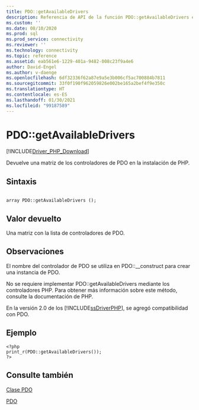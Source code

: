 ```yaml
---
title: PDO::getAvailableDrivers
description: Referencia de API de la función PDO::getAvailableDrivers en el controlador PDO_SQLSRV de Microsoft para PHP en SQL Server.
ms.custom: ''
ms.date: 08/10/2020
ms.prod: sql
ms.prod_service: connectivity
ms.reviewer: ''
ms.technology: connectivity
ms.topic: reference
ms.assetid: eab561e6-1229-401a-9482-008c23f9a4e6
author: David-Engel
ms.author: v-daenge
ms.openlocfilehash: 6df32336f62a87e9a5e3b006cf5ac700884b7811
ms.sourcegitcommit: 33f0f190f962059826e002be165a2bef4f9e350c
ms.translationtype: HT
ms.contentlocale: es-ES
ms.lasthandoff: 01/30/2021
ms.locfileid: "99187589"
---
```

# <a name="pdogetavailabledrivers"></a>PDO::getAvailableDrivers
[!INCLUDE[Driver_PHP_Download](../../includes/driver_php_download.md)]

Devuelve una matriz de los controladores de PDO en la instalación de PHP.  
  
## <a name="syntax"></a>Sintaxis  
  
```  
  
array PDO::getAvailableDrivers ();  
```  
  
## <a name="return-value"></a>Valor devuelto  
Una matriz con la lista de controladores de PDO.  
  
## <a name="remarks"></a>Observaciones  
El nombre del controlador de PDO se utiliza en PDO::__construct para crear una instancia de PDO.  
  
No se requiere implementar PDO::getAvailableDrivers mediante los controladores PHP. Para obtener más información sobre este método, consulte la documentación de PHP.  
  
En la versión 2.0 de los [!INCLUDE[ssDriverPHP](../../includes/ssdriverphp_md.md)], se agregó compatibilidad con PDO.  
  
## <a name="example"></a>Ejemplo  
  
```  
<?php  
print_r(PDO::getAvailableDrivers());  
?>  
```  
  
## <a name="see-also"></a>Consulte también  
[Clase PDO](../../connect/php/pdo-class.md)

[PDO](https://php.net/manual/book.pdo.php)  
  
